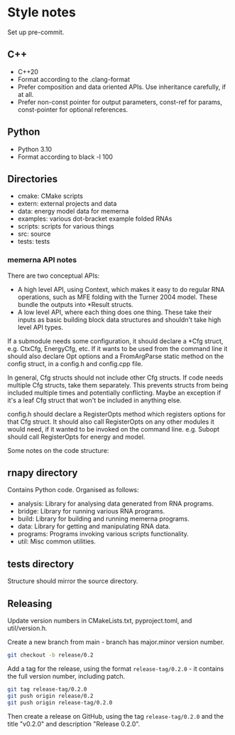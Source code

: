 # Style notes

Set up pre-commit.

## C++

- C++20
- Format according to the .clang-format
- Prefer composition and data oriented APIs. Use inheritance carefully, if at
  all.
- Prefer non-const pointer for output parameters, const-ref for params,
  const-pointer for optional references.

## Python

- Python 3.10
- Format according to black -l 100

## Directories

- cmake: CMake scripts
- extern: external projects and data
- data: energy model data for memerna
- examples: various dot-bracket example folded RNAs
- scripts: scripts for various things
- src: source
- tests: tests

### memerna API notes

There are two conceptual APIs:

- A high level API, using Context, which makes it easy to do regular RNA
  operations, such as MFE folding with the Turner 2004 model. These
  bundle the outputs into \*Result structs.
- A low level API, where each thing does one thing. These take their inputs as
  basic building block data structures and shouldn't take high level API types.

If a submodule needs some configuration, it should declare a \*Cfg struct, e.g.
CtxCfg, EnergyCfg, etc. If it wants to be used from the command line it should
also declare Opt options and a FromArgParse static method on the config struct,
in a config.h and config.cpp file.

In general, Cfg structs should not include other Cfg structs. If code needs
multiple Cfg structs, take them separately. This prevents
structs from being included multiple times and potentially conflicting. Maybe
an exception if it's a leaf Cfg struct that won't be included in anything else.

config.h should declare a RegisterOpts method which registers options for
that Cfg struct. It should also call RegisterOpts on any other modules it
would need, if it wanted to be invoked on the command line. e.g. Subopt
should call RegisterOpts for energy and model.

Some notes on the code structure:

## rnapy directory

Contains Python code. Organised as follows:

- analysis: Library for analysing data generated from RNA programs.
- bridge: Library for running various RNA programs.
- build: Library for building and running memerna programs.
- data: Library for getting and manipulating RNA data.
- programs: Programs invoking various scripts functionality.
- util: Misc common utilities.

## tests directory

Structure should mirror the source directory.

## Releasing

Update version numbers in CMakeLists.txt, pyproject.toml, and util/version.h.

Create a new branch from main - branch has major.minor version number.

```bash
git checkout -b release/0.2
```

Add a tag for the release, using the format `release-tag/0.2.0` - it contains
the full version number, including patch.

```bash
git tag release-tag/0.2.0
git push origin release/0.2
git push origin release-tag/0.2.0
```

Then create a release on GitHub, using the tag `release-tag/0.2.0` and the
title "v0.2.0" and description "Release 0.2.0".
